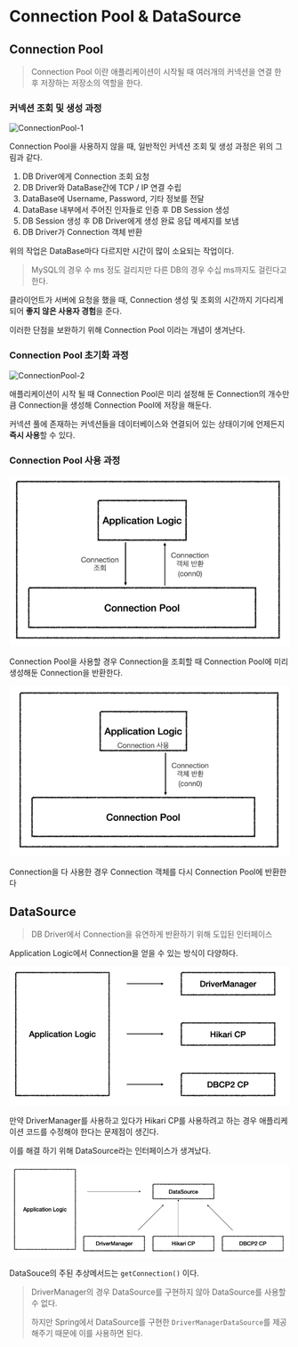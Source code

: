 # Connection Pool & DataSource



## Connection Pool

> Connection Pool 이란 애플리케이션이 시작될 때 여러개의 커넥션을 연결 한 후 저장하는 저장소의 역할을 한다. 

### 커넥션 조회 및 생성 과정 

![ConnectionPool-1](/Users/github/TIL/spring/images/database/ConnectionPool-1.png)

Connection Pool을 사용하지 않을 때, 일반적인 커넥션 조회 및 생성 과정은 위의 그림과 같다. 

1. DB Driver에게 Connection 조회 요청
2. DB Driver와 DataBase간에 TCP / IP 연결 수립
3. DataBase에 Username, Password, 기타 정보를 전달
4. DataBase 내부에서 주어진 인자들로 인증 후 DB Session 생성
5. DB Session 생성 후 DB Driver에게 생성 완료 응답 메세지를 보냄
6. DB Driver가 Connection 객체 반환 

위의 작업은 DataBase마다 다르지만 시간이 많이 소요되는 작업이다. 

> MySQL의 경우 수 ms 정도 걸리지만 다른 DB의 경우 수십 ms까지도 걸린다고 한다. 



클라이언트가 서버에 요청을 했을 때, Connection 생성 및 조회의 시간까지 기다리게 되어 **좋지 않은 사용자 경험**을 준다. 

이러한 단점을 보완하기 위해 Connection Pool 이라는 개념이 생겨난다. 



### Connection Pool 초기화 과정 

![ConnectionPool-2](/Users/github/TIL/spring/images/database/ConnectionPool-2.png)

애플리케이션이 시작 될 때 Connection Pool은 미리 설정해 둔 Connection의 개수만큼 Connection을 생성해 Connection Pool에 저장을 해둔다. 

커넥션 풀에 존재하는 커넥션들을 데이터베이스와 연결되어 있는 상태이기에 언제든지 **즉시 사용**할 수 있다. 



### Connection Pool 사용 과정 

![image-20230817155932826](../images/database/ConnectionPool-3.png)

Connection Pool을 사용할 경우 Connection을 조회할 때 Connection Pool에 미리 생성해둔 Connection을 반환한다. 

![ConnectionPool-4](../images/database/ConnectionPool-4.png)

Connection을 다 사용한 경우 Connection 객체를 다시 Connection Pool에 반환한다



## DataSource

> DB Driver에서 Connection을 유연하게 반환하기 위해 도입된 인터페이스 

Application Logic에서 Connection을 얻을 수 있는 방식이 다양하다. 

![DataSource-1](../images/database/DataSource-1.png)

만약 DriverManager를 사용하고 있다가 Hikari CP를 사용하려고 하는 경우 애플리케이션 코드를 수정해야 한다는 문제점이 생긴다. 

이를 해결 하기 위해 DataSource라는 인터페이스가 생겨났다. 

![DataSource-2](../images/database/DataSource-2.png)

DataSouce의 주된 추상메서드는 `getConnection()` 이다. 

> DriverManager의 경우 DataSource를 구현하지 않아 DataSource를 사용할 수 없다. 
>
> 하지만 Spring에서 DataSource를 구현한 `DriverManagerDataSource`를 제공해주기 때문에 이를 사용하면 된다.  